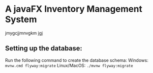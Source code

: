 # A javaFX Inventory Management System

jmygcjjmnvgkm jgj
## Setting up the database:
Run the following command to create the database schema:
Windows: ```mvnw.cmd flyway:migrate```
Linux/MacOS: ```./mvnw flyway:migrate```

